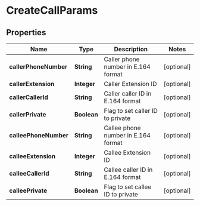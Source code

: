 
# CreateCallParams

## Properties
Name | Type | Description | Notes
------------ | ------------- | ------------- | -------------
**callerPhoneNumber** | **String** | Caller phone number in E.164 format |  [optional]
**callerExtension** | **Integer** | Caller Extension ID |  [optional]
**callerCallerId** | **String** | Caller caller ID in E.164 format |  [optional]
**callerPrivate** | **Boolean** | Flag to set caller ID to private |  [optional]
**calleePhoneNumber** | **String** | Callee phone number in E.164 format |  [optional]
**calleeExtension** | **Integer** | Callee Extension ID |  [optional]
**calleeCallerId** | **String** | Callee caller ID in E.164 format |  [optional]
**calleePrivate** | **Boolean** | Flag to set callee ID to private |  [optional]



